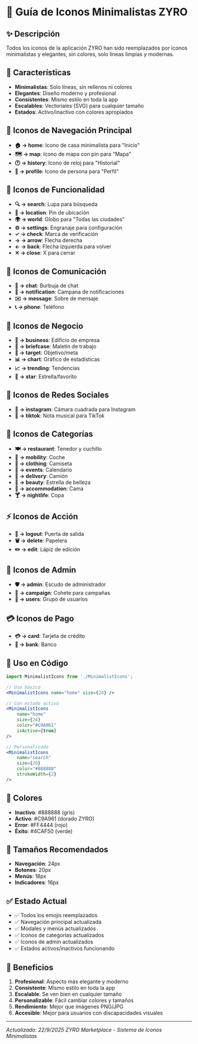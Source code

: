 # 🎨 Guía de Iconos Minimalistas ZYRO

## ✨ Descripción
Todos los iconos de la aplicación ZYRO han sido reemplazados por iconos minimalistas y elegantes, sin colores, solo líneas limpias y modernas.

## 🎯 Características
- **Minimalistas**: Solo líneas, sin rellenos ni colores
- **Elegantes**: Diseño moderno y profesional
- **Consistentes**: Mismo estilo en toda la app
- **Escalables**: Vectoriales (SVG) para cualquier tamaño
- **Estados**: Activo/inactivo con colores apropiados

## 📱 Iconos de Navegación Principal
- **🏠 → home**: Icono de casa minimalista para "Inicio"
- **🗺️ → map**: Icono de mapa con pin para "Mapa"
- **🕐 → history**: Icono de reloj para "Historial"
- **👤 → profile**: Icono de persona para "Perfil"

## 🔧 Iconos de Funcionalidad
- **🔍 → search**: Lupa para búsqueda
- **📍 → location**: Pin de ubicación
- **🌍 → world**: Globo para "Todas las ciudades"
- **⚙️ → settings**: Engranaje para configuración
- **✓ → check**: Marca de verificación
- **→ → arrow**: Flecha derecha
- **← → back**: Flecha izquierda para volver
- **✕ → close**: X para cerrar

## 💬 Iconos de Comunicación
- **💬 → chat**: Burbuja de chat
- **🔔 → notification**: Campana de notificaciones
- **✉️ → message**: Sobre de mensaje
- **📞 → phone**: Teléfono

## 🏢 Iconos de Negocio
- **🏢 → business**: Edificio de empresa
- **💼 → briefcase**: Maletín de trabajo
- **🎯 → target**: Objetivo/meta
- **📊 → chart**: Gráfico de estadísticas
- **📈 → trending**: Tendencias
- **🌟 → star**: Estrella/favorito

## 📱 Iconos de Redes Sociales
- **📸 → instagram**: Cámara cuadrada para Instagram
- **🎵 → tiktok**: Nota musical para TikTok

## 🏪 Iconos de Categorías
- **🍽️ → restaurant**: Tenedor y cuchillo
- **🚗 → mobility**: Coche
- **👕 → clothing**: Camiseta
- **🎪 → events**: Calendario
- **🚚 → delivery**: Camión
- **💄 → beauty**: Estrella de belleza
- **🏨 → accommodation**: Cama
- **🍸 → nightlife**: Copa

## ⚡ Iconos de Acción
- **🚪 → logout**: Puerta de salida
- **🗑️ → delete**: Papelera
- **✏️ → edit**: Lápiz de edición

## 👑 Iconos de Admin
- **🛡️ → admin**: Escudo de administrador
- **🚀 → campaign**: Cohete para campañas
- **👥 → users**: Grupo de usuarios

## 💳 Iconos de Pago
- **💳 → card**: Tarjeta de crédito
- **🏦 → bank**: Banco

## 🔧 Uso en Código

```jsx
import MinimalistIcons from './MinimalistIcons';

// Uso básico
<MinimalistIcons name="home" size={24} />

// Con estado activo
<MinimalistIcons 
    name="home" 
    size={24} 
    color="#C9A961" 
    isActive={true} 
/>

// Personalizado
<MinimalistIcons 
    name="search" 
    size={20} 
    color="#888888" 
    strokeWidth={2} 
/>
```

## 🎨 Colores
- **Inactivo**: #888888 (gris)
- **Activo**: #C9A961 (dorado ZYRO)
- **Error**: #FF4444 (rojo)
- **Éxito**: #4CAF50 (verde)

## 📏 Tamaños Recomendados
- **Navegación**: 24px
- **Botones**: 20px
- **Menús**: 18px
- **Indicadores**: 16px

## ✅ Estado Actual
- ✅ Todos los emojis reemplazados
- ✅ Navegación principal actualizada
- ✅ Modales y menús actualizados
- ✅ Iconos de categorías actualizados
- ✅ Iconos de admin actualizados
- ✅ Estados activos/inactivos funcionando

## 🚀 Beneficios
1. **Profesional**: Aspecto más elegante y moderno
2. **Consistente**: Mismo estilo en toda la app
3. **Escalable**: Se ven bien en cualquier tamaño
4. **Personalizable**: Fácil cambiar colores y tamaños
5. **Rendimiento**: Mejor que imágenes PNG/JPG
6. **Accesible**: Mejor para usuarios con discapacidades visuales

---
*Actualizado: 22/9/2025*
*ZYRO Marketplace - Sistema de Iconos Minimalistas*
